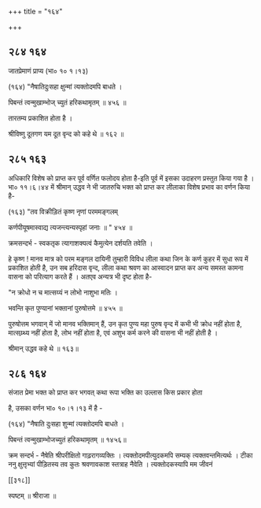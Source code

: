 +++
title = "१६४"

+++


## २८४ १६४
जातप्रेमाणं प्राप्य (भा० १० १।१३) 

(१६४) "नैषातिदुःसहा क्षुन्मां त्यक्तोदमपि बाधते । 

पिबन्तं त्वन्मुखाम्भोज् च्युतं हरिकथामृतम् ॥ ४५६ ॥ 

तारतम्य प्रकाशित होता है । 

श्रीविष्णु दूतगण यम दूत वृन्द को कहे थे ॥ १६२ ॥ 


## २८५ १६३
अधिकारि विशेष को प्राप्त कर पूर्व वर्णित फलोदय होता है-इति पूर्व में इसका उदाहरण प्रस्तुत किया गया है । भा० ११।६।४४ में श्रीमान् उद्धव ने भी जातरुचि भक्त को प्राप्त कर लीलाका विशेष प्रभाव का वर्णन किया है- 

(१६३) "तव विक्रीड़ितं कृष्ण नृणां परममङ्गलम् 

कर्णपीयूषमास्वाद्य त्यजन्त्यन्यस्पृहां जनाः ॥ " ४५४ ॥ 

क्रमसन्दर्भ - स्वकतृक त्यागाशक्यत्वं कैमुत्येन दर्शयति तवेति । 

हे कृष्ण ! मानव मात्र को परम मङ्गल दायिनी तुम्हारी विविध लीला कथा जिन के कर्ण कुहर में सुधा रूप में प्रकाशित होती है, उन सब हरिदास वृन्द, लीला कथा श्रवण का आस्वादन प्राप्त कर अन्य समस्त कामना वासना को परित्याग करते हैं । अतएव अन्यत्र भी दृष्ट होता है- 

"न क्रोधो न च मात्सय्यं न लोभो नाशुभा मतिः । 

भवन्ति कृत पुण्यानां भक्तानां पुरुषोत्तमे ॥ ४५५ ॥ 

पुरुषोत्तम भगवान् में जो मानव भक्तिमान् हैं, उन कृत पुण्य महा पुरुष वृन्द में कभी भी क्रोध नहीं होता है, मात्सय्र्थ्य नहीं होता है, लोभ नहीं होता है, एवं अशुभ कर्म करने की वासना भी नहीं होती है । 

श्रीमान् उद्धव कहे थे ॥ १६३॥ 


## २८६ १६४
संजात प्रेमा भक्त को प्राप्त कर भगवत् कथा रूपा भक्ति का उल्लास किस प्रकार होता 

है, उसका वर्णन भा० १०।१।१३ में है - 

(१६४) "नैषाति दुःसहा शुन्मां त्यक्तोदमपि बाधते । 

पिबन्तं त्वन्मुखाम्भोजच्युतं हरिकथामृतम् ॥ १४५६॥ 

क्रम सन्दर्भ - नैषेति श्रीपरीक्षितो गाढ़रागव्यक्तिः । त्यक्तोदमपीत्युदकमपि सम्यक् त्यक्तवन्तमित्यर्थः । टीका ननु क्षुत्तृभ्यां पीड़ितस्य तव कुतः श्रवणावकाश स्तत्राह नैवेति । त्यक्तोदकस्यापि मम जीवनं 

[[३१८]] 

स्पष्टम् ॥ श्रीराजा ॥ 


